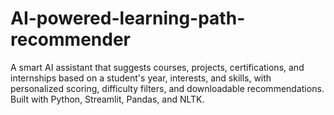 # AI-powered-learning-path-recommender
A smart AI assistant that suggests courses, projects, certifications, and internships based on a student's year, interests, and skills, with personalized scoring, difficulty filters, and downloadable recommendations. Built with Python, Streamlit, Pandas, and NLTK.
